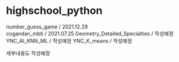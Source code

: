 # highschool_python

number_guess_game / 2021.12.29  
cogandan_mbti / 2021.07.25
Geometry_Detailed_Specialties / 작성예정
YNC_AI_KNN_ML / 작성예정
YNC_K_means / 작성예정

세부내용도 작성예정
